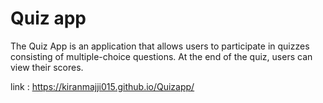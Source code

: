 # Quiz app
 The Quiz App is an application that allows users to participate in quizzes consisting of multiple-choice questions. At the end of the quiz, users can view their scores.


 link : https://kiranmajji015.github.io/Quizapp/
